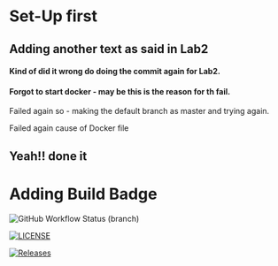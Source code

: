 # Set-Up first

## Adding another text as said in Lab2

#### Kind of did it wrong do doing the commit again for Lab2.

#### Forgot to start docker - may be this is the reason for th fail.

Failed again so - making the default branch as master and trying again.

Failed again cause of Docker file

## Yeah!! done it

# Adding Build Badge

![GitHub Workflow Status (branch)](https://img.shields.io/github/actions/workflow/status/Sruthi1623/SEM/main.yml?branch=master)

[![LICENSE](https://img.shields.io/github/license/Sruthi1623/SEM.svg?style=flat-square)](https://github.com/Sruthi1623/SEM/blob/master/LICENSE)

[![Releases](https://img.shields.io/github/release/Sruthi1623/SEM/all.svg?style=flat-square)](https://github.com/Sruthi1623/SEM/releases)